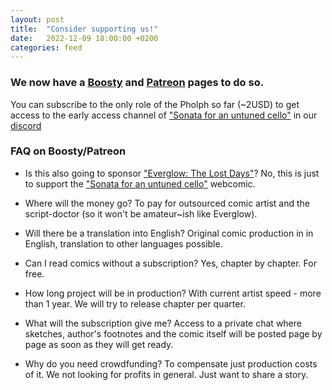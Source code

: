 ```yaml
---
layout: post
title:  "Consider supporting us!"
date:   2022-12-09 18:00:00 +0200
categories: feed
---
```


### We now have a [Boosty](https://boosty.to/7coreloops) and [Patreon](https://www.patreon.com/7CoreLoops) pages to do so.

You can subscribe to the only role of the Pholph so far (~2USD) to get access to the early access channel of ["Sonata for an untuned cello"](/sonata) in our [discord](https://discord.com/invite/XXjEEuERMV)

### FAQ on Boosty/Patreon

- Is this also going to sponsor ["Everglow: The Lost Days"](/lost-days)? No, this is just to support the ["Sonata for an untuned cello"](/sonata) webcomic.

- Where will the money go? To pay for outsourced comic artist and the script-doctor (so it won't be amateur~ish like Everglow).

- Will there be a translation into English? Original comic production in in English, translation to other languages possible.

- Can I read comics without a subscription? Yes, chapter by chapter. For free.

- How long project will be in production? With current artist speed - more than 1 year. We will try to release chapter per quarter.

- What will the subscription give me? Access to a private chat where sketches, author's footnotes and the comic itself will be posted page by page as soon as they will get ready.

- Why do you need crowdfunding? To compensate just production costs of it. We not looking for profits in general. Just want to share a story.
